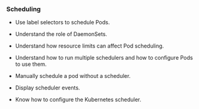 ### Scheduling

* Use label selectors to schedule Pods.

* Understand the role of DaemonSets.

* Understand how resource limits can affect Pod scheduling.
* Understand how to run multiple schedulers and how to configure Pods to use them.
* Manually schedule a pod without a scheduler.
* Display scheduler events.
* Know how to configure the Kubernetes scheduler.